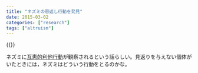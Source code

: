 ```yaml
---
title: "ネズミの恩返し行動を発見"
date: 2015-03-02
categories: ["research"]
tags: ["altruism"]
---
```


{{<link src="http://natgeo.nikkeibp.co.jp/nng/article/20150227/437372/" >}}

<!--more-->

ネズミに[互恵的利他行動](http://ja.wikipedia.org/wiki/%E4%BA%92%E6%81%B5%E7%9A%84%E5%88%A9%E4%BB%96%E4%B8%BB%E7%BE%A9)が観察されるという話らしい。見返りを与えない個体がいたときには，ネズミはどういう行動をとるのかな。
